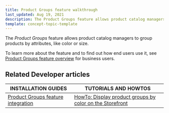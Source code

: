 ```yaml
---
title: Product Groups feature walkthrough
last_updated: Aug 19, 2021
description: The Product Groups feature allows product catalog managers to group products by attributes, like color or size.
template: concept-topic-template
---
```


The _Product Groups_ feature allows product catalog managers to group products by attributes, like color or size.


To learn more about the feature and to find out how end users use it, see [Product Groups feature overview](/docs/scos/user/features/{{page.version}}/product-groups-feature-overview.html) for business users.


## Related Developer articles

|INSTALLATION GUIDES | TUTORIALS AND HOWTOS |
|---------|---------|
| [Product Groups feature integration](/docs/scos/dev/feature-integration-guides/{{page.version}}/product-groups-feature-integration.html) | [HowTo: Display product groups by color on the Storefront](/docs/scos/dev/tutorials-and-howtos/howtos/feature-howtos/howto-display-product-groups-by-color-on-the-storefront.html)  |
